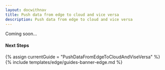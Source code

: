 ```yaml
---
layout: docwithnav
title: Push data from edge to cloud and vice versa
description: Push data from edge to cloud and vice versa
---
```


Coming soon…

#### Next Steps

{% assign currentGuide = "PushDataFromEdgeToCloudAndViseVersa" %}{% include templates/edge/guides-banner-edge.md %}
